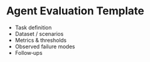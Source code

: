 # Agent Evaluation Template

- Task definition
- Dataset / scenarios
- Metrics & thresholds
- Observed failure modes
- Follow‑ups
